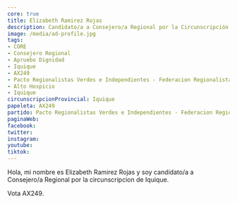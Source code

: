 ```yaml
---
core: true
title: Elizabeth Ramirez Rojas
description: Candidato/a a Consejero/a Regional por la Circunscripción de Iquique
image: /media/ad-profile.jpg
tags:
- CORE
- Consejero Regional
- Apruebo Dignidad
- Iquique
- AX249
- Pacto Regionalistas Verdes e Independientes - Federacion Regionalista Verde Social - Independientes
- Alto Hospicio
- Iquique
circunscripcionProvincial: Iquique
papeleta: AX249
partido: Pacto Regionalistas Verdes e Independientes - Federacion Regionalista Verde Social - Independientes
paginaWeb:
facebook:
twitter:
instagram:
youtube:
tiktok:
---
```

Hola, mi nombre es Elizabeth Ramirez Rojas y soy candidato/a a Consejero/a Regional por la circunscripcion de Iquique.

Vota AX249.